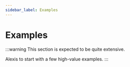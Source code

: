 ```yaml
---
sidebar_label: Examples
---
```


# Examples

:::warning
This section is expected to be quite extensive.

Alexis to start with a few high-value examples.
:::
